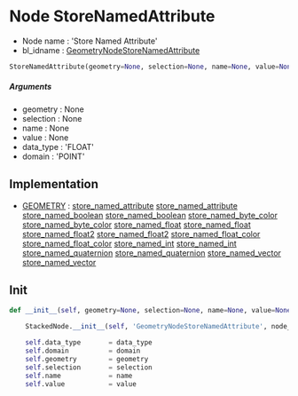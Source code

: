 # Node StoreNamedAttribute

- Node name : 'Store Named Attribute'
- bl_idname : [GeometryNodeStoreNamedAttribute](https://docs.blender.org/api/current/bpy.types.GeometryNodeStoreNamedAttribute.html)


``` python
StoreNamedAttribute(geometry=None, selection=None, name=None, value=None, data_type='FLOAT', domain='POINT', node_label=None, node_color=None)
```
##### Arguments

- geometry : None
- selection : None
- name : None
- value : None
- data_type : 'FLOAT'
- domain : 'POINT'

## Implementation

- [GEOMETRY](/docs/GeoNodes/socket_GEOMETRY.md) : [store_named_attribute](/docs/GeoNodes/socket_GEOMETRY.md#store_named_attribute) [store_named_attribute](/docs/GeoNodes/socket_GEOMETRY.md#store_named_attribute) [store_named_boolean](/docs/GeoNodes/socket_GEOMETRY.md#store_named_boolean) [store_named_boolean](/docs/GeoNodes/socket_GEOMETRY.md#store_named_boolean) [store_named_byte_color](/docs/GeoNodes/socket_GEOMETRY.md#store_named_byte_color) [store_named_byte_color](/docs/GeoNodes/socket_GEOMETRY.md#store_named_byte_color) [store_named_float](/docs/GeoNodes/socket_GEOMETRY.md#store_named_float) [store_named_float](/docs/GeoNodes/socket_GEOMETRY.md#store_named_float) [store_named_float2](/docs/GeoNodes/socket_GEOMETRY.md#store_named_float2) [store_named_float2](/docs/GeoNodes/socket_GEOMETRY.md#store_named_float2) [store_named_float_color](/docs/GeoNodes/socket_GEOMETRY.md#store_named_float_color) [store_named_float_color](/docs/GeoNodes/socket_GEOMETRY.md#store_named_float_color) [store_named_int](/docs/GeoNodes/socket_GEOMETRY.md#store_named_int) [store_named_int](/docs/GeoNodes/socket_GEOMETRY.md#store_named_int) [store_named_quaternion](/docs/GeoNodes/socket_GEOMETRY.md#store_named_quaternion) [store_named_quaternion](/docs/GeoNodes/socket_GEOMETRY.md#store_named_quaternion) [store_named_vector](/docs/GeoNodes/socket_GEOMETRY.md#store_named_vector) [store_named_vector](/docs/GeoNodes/socket_GEOMETRY.md#store_named_vector)

## Init

``` python
def __init__(self, geometry=None, selection=None, name=None, value=None, data_type='FLOAT', domain='POINT', node_label=None, node_color=None):

    StackedNode.__init__(self, 'GeometryNodeStoreNamedAttribute', node_label=node_label, node_color=node_color)

    self.data_type       = data_type
    self.domain          = domain
    self.geometry        = geometry
    self.selection       = selection
    self.name            = name
    self.value           = value
```
